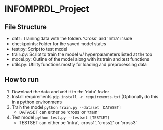 # INFOMPRDL_Project

## File Structure
- data: Training data with the folders 'Cross' and 'Intra' inside
- checkpoints: Folder for the saved model states
- test.py: Script to test model
- train.py: Script to train the model w/ hyperparameters listed at the top
- model.py: Outline of the model along with its train and test functions
- utils.py: Utility functions mostly for loading and preprocessing data

## How to run
1. Download the data and add it to the 'data' folder
1. Install requirements `pip install -r requirements.txt` (Optionally do this in a python environment)
1. Train the model `python train.py --dataset [DATASET]`
    - DATASET can either be 'cross' or 'train'
1. Test model `python test.py --testset [TESTSET]`
    - TESTSET can either be 'intra', 'cross1', 'cross2' or 'cross3'